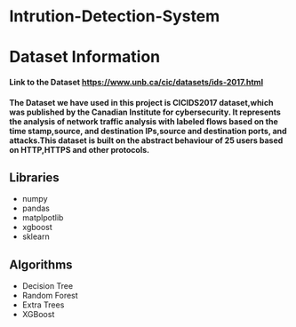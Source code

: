 # Intrution-Detection-System

# Dataset Information
#### Link to the Dataset https://www.unb.ca/cic/datasets/ids-2017.html

#### The Dataset we have used in this project is CICIDS2017 dataset,which was published by the Canadian Institute for cybersecurity. It represents the analysis of network traffic analysis with labeled flows based on the time stamp,source, and destination IPs,source and destination ports, and attacks.This dataset is built on the abstract behaviour of 25 users based on HTTP,HTTPS and other protocols.

## Libraries
* numpy
* pandas
* matplpotlib
* xgboost
* sklearn

## Algorithms
* Decision Tree
* Random Forest
* Extra Trees
* XGBoost
